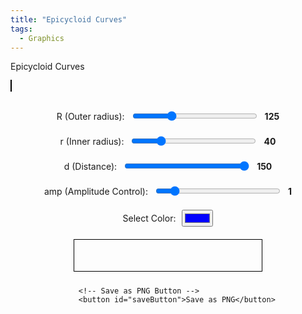```yaml
---
title: "Epicycloid Curves"
tags:
  - Graphics
---
```


Epicycloid Curves

<style>
        canvas {
            border: 1px solid black;
        }
        .controls {
            margin-top: 20px;
            display: flex;
            flex-direction: column;
            align-items: center;
        }
        .control-group {
            margin: 10px 0;
            display: flex;
            align-items: center;
        }
        .control-group label {
            margin-right: 10px;
        }
        .color-spectrum {
            margin: 10px 0;
            width: 300px;
        }
        input[type="range"] {
            width: 200px;
        }
        .value-label {
            margin-left: 10px;
            font-weight: bold;
        }
</style>
<canvas id="canvas" width="600" height="600"></canvas>
<div class="controls">
        <div class="control-group">
            <label for="R">R (Outer radius):</label>
            <input type="range" id="R" min="50" max="300" value="125">
            <span id="R-value" class="value-label">125</span>
        </div>
        <div class="control-group">
            <label for="r">r (Inner radius):</label>
            <input type="range" id="r" min="10" max="150" value="40">
            <span id="r-value" class="value-label">40</span>
        </div>
        <div class="control-group">
            <label for="d">d (Distance):</label>
            <input type="range" id="d" min="10" max="150" value="150">
            <span id="d-value" class="value-label">150</span>
        </div>
        <div class="control-group">
            <label for="amp">amp (Amplitude Control):</label>
            <input type="range" id="amp" min="0" max="24" value="3">
            <span id="amp-value" class="value-label">1</span>
        </div>
        <div class="control-group">
            <label for="color">Select Color:</label>
            <input type="color" id="color" value="#0000ff">
        </div>
        <canvas id="gradientCanvas" width="300" height="50" class="color-spectrum"></canvas>

        <!-- Save as PNG Button -->
        <button id="saveButton">Save as PNG</button>
</div>

<script>
            const canvas = document.getElementById('canvas');
            const ctx = canvas.getContext('2d');
            const gradientCanvas = document.getElementById('gradientCanvas');
            const gradientCtx = gradientCanvas.getContext('2d');
    
            let R = 125;
            let r = 40;
            let d = 150;
            let amp = 1; // Initialize the amp variable
            let rotationAngle = 0;
            let selectedColor = '#0000ff';
    
    function drawEpicycloid() {
        const width = canvas.width;
        const height = canvas.height;
        const centerX = width/2;
        const centerY = height/2;
    
        ctx.clearRect(0, 0, width, height);
        ctx.save();
        ctx.translate(centerX, centerY);
        ctx.rotate(rotationAngle * Math.PI / 180);
        ctx.translate(-centerX, -centerY);
    
        const colors = generateGradientColors(selectedColor, 16);
        let colorIndex = 0;
    
        ctx.beginPath();
        for (let t = 0; t <= 2 * Math.PI * r / Math.gcd(R, r); t += 0.01) {
            const x = centerX + (R - r) * Math.cos(t) * Math.sin(amp * t) - d * Math.cos((R - r) / r * t);
            const y = centerY + (R - r) * Math.sin(t) * Math.sin(amp * t) - d * Math.sin((R - r) / r * t);
    
            if (t/(2 * Math.PI) - Math.floor(t/(2 * Math.PI)) < 0.001)
                ctx.strokeStyle = colors[colorIndex % colors.length];
    
            if (t == 0) {
                ctx.moveTo(x, y);
            } else {
                ctx.lineTo(x, y);
            }
    
            colorIndex++;
        }
        ctx.stroke();
        ctx.restore();
        rotationAngle += 1;
    }
    
            Math.gcd = function(a, b) {
                return b ? Math.gcd(b, a % b) : Math.abs(a);
            };
    
            function generateGradientColors(baseColor, steps) {
                let base = hexToRgb(baseColor);
                let colors = [];
                for (let i = 0; i < steps; i++) {
                    let ratio = i / (steps - 1);
                    let color = {
                        r: Math.round(base.r * (1 - ratio)),
                        g: Math.round(base.g * (1 - ratio)),
                        b: Math.round(base.b * (1 - ratio))
                    };
                    colors.push(`rgb(${color.r}, ${color.g}, ${color.b})`);
                }
                return colors;
            }
    
            function hexToRgb(hex) {
                let bigint = parseInt(hex.slice(1), 16);
                let r = (bigint >> 16) & 255;
                let g = (bigint >> 8) & 255;
                let b = bigint & 255;
                return { r, g, b };
            }
    
            function drawColorGradient() {
                const colors = generateGradientColors(selectedColor, 32);
                const width = gradientCanvas.width;
                const height = gradientCanvas.height;
                gradientCtx.clearRect(0, 0, width, height);
                const grad = gradientCtx.createLinearGradient(0, 0, width, 0);
                colors.forEach((color, index) => {
                    grad.addColorStop(index / (colors.length - 1), color);
                });
                gradientCtx.fillStyle = grad;
                gradientCtx.fillRect(0, 0, width, height);
            }
    
            document.getElementById('R').addEventListener('input', function() {
                R = parseInt(this.value);
                document.getElementById('R-value').innerText = this.value;
            });
            document.getElementById('r').addEventListener('input', function() {
                r = parseInt(this.value);
                document.getElementById('r-value').innerText = this.value;
            });
            document.getElementById('d').addEventListener('input', function() {
                d = parseInt(this.value);
                document.getElementById('d-value').innerText = this.value;
            });
            document.getElementById('amp').addEventListener('input', function() {
                amp = parseInt(this.value);
                document.getElementById('amp-value').innerText = this.value;
            });
            document.getElementById('color').addEventListener('input', function() {
                selectedColor = this.value;
                drawColorGradient();
            });
    
            setInterval(drawEpicycloid, 100);
            drawColorGradient();
    
    function saveCanvasAsImage(canvas) {
        const dataURL = canvas.toDataURL('image/png');
        const filename = `epicycloid_variant_R_${R}_r_${r}_d_${d}_amp_${amp}.png`; // Added amp to filename
        const link = document.createElement('a');
        link.href = dataURL;
        link.download = filename;
        document.body.appendChild(link);
        link.click();
        document.body.removeChild(link);
    }
    
    document.getElementById('saveButton').addEventListener('click', function() {
        saveCanvasAsImage(canvas);
    });
</script>
